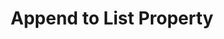 ---
title: Append to List Property
excerpt: >-
  Takes a JSON object containing keys and values, and appends each to a list
  associated with the corresponding property name. Appending to a property that
  doesn't exist will result in assigning a list with one element to that
  property.
api:
  file: ingestion-api.json
  operationId: profile-append-to-list-property
deprecated: false
hidden: false
metadata:
  title: ''
  description: ''
  robots: index
next:
  description: ''
---